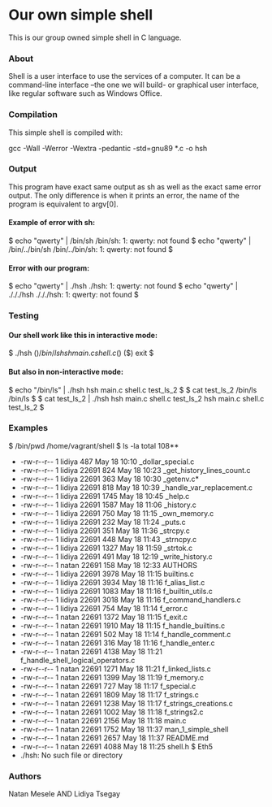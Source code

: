 # Our own simple shell
This is our group owned simple shell in C language.

### About
Shell is a user interface to use the services of a computer. It can be a command-line interface –the one we will build- or graphical user interface, like regular software such as Windows Office.

### Compilation
This simple shell is compiled with:

gcc -Wall -Werror -Wextra -pedantic -std=gnu89 *.c -o hsh
### Output
This program have exact same output as sh as well as the exact same error output. The only difference is when it prints an error, the name of the program is equivalent to argv[0].

#### Example of error with sh:
$ echo "qwerty" | /bin/sh
/bin/sh: 1: qwerty: not found
$ echo "qwerty" | /bin/../bin/sh
/bin/../bin/sh: 1: qwerty: not found
$
#### Error with our program:
$ echo "qwerty" | ./hsh
./hsh: 1: qwerty: not found
$ echo "qwerty" | ./././hsh
./././hsh: 1: qwerty: not found
$
### Testing
#### Our shell work like this in interactive mode:
$ ./hsh
($) /bin/ls
hsh main.c shell.c
($)
($) exit
$
#### But also in non-interactive mode:
$ echo "/bin/ls" | ./hsh
hsh main.c shell.c test_ls_2
$
$ cat test_ls_2
/bin/ls
/bin/ls
$
$ cat test_ls_2 | ./hsh
hsh main.c shell.c test_ls_2
hsh main.c shell.c test_ls_2
$
### Examples
$ /bin/pwd
/home/vagrant/shell
$ ls -la
total 108**
* -rw-r--r-- 1  lidiya  487 May 18 10:10 _dollar_special.c
* -rw-r--r-- 1 lidiya 22691  824 May 18 10:23 _get_history_lines_count.c
* -rw-r--r-- 1 lidiya 22691  363 May 18 10:30 _getenv.c* 
* -rw-r--r-- 1 lidiya 22691  818 May 18 10:39 _handle_var_replacement.c
* -rw-r--r-- 1 lidiya 22691 1745 May 18 10:45 _help.c
* -rw-r--r-- 1 lidiya 22691 1587 May 18 11:06 _history.c
* -rw-r--r-- 1 lidiya 22691  750 May 18 11:15 _own_memory.c
* -rw-r--r-- 1 lidiya 22691  232 May 18 11:24 _puts.c
* -rw-r--r-- 1 lidiya 22691  351 May 18 11:36 _strcpy.c
* -rw-r--r-- 1 lidiya 22691  448 May 18 11:43 _strncpy.c
* -rw-r--r-- 1 lidiya 22691 1327 May 18 11:59 _strtok.c
* -rw-r--r-- 1 lidiya 22691  491 May 18 12:19 _write_history.c
* -rw-r--r-- 1 natan 22691  158 May 18 12:33 AUTHORS
* -rw-r--r-- 1 lidiya 22691 3978 May 18 11:15 builtins.c
* -rw-r--r-- 1 lidiya 22691 3934 May 18 11:16 f_alias_list.c
* -rw-r--r-- 1 lidiya 22691 1083 May 18 11:16 f_builtin_utils.c
* -rw-r--r-- 1 lidiya 22691 3018 May 18 11:16 f_command_handlers.c
* -rw-r--r-- 1 lidiya 22691  754 May 18 11:14 f_error.c
* -rw-r--r-- 1 natan 22691 1372 May 18 11:15 f_exit.c
* -rw-r--r-- 1 natan 22691 1910 May 18 11:15 f_handle_builtins.c
* -rw-r--r-- 1 natan 22691  502 May 18 11:14 f_handle_comment.c
* -rw-r--r-- 1 natan 22691  316 May 18 11:16 f_handle_enter.c
* -rw-r--r-- 1 natan 22691 4138 May 18 11:21 f_handle_shell_logical_operators.c
* -rw-r--r-- 1 natan 22691 1271 May 18 11:21 f_linked_lists.c
* -rw-r--r-- 1 natan 22691 1399 May 18 11:19 f_memory.c
* -rw-r--r-- 1 natan 22691  727 May 18 11:17 f_special.c
* -rw-r--r-- 1 natan 22691 1809 May 18 11:17 f_strings.c
* -rw-r--r-- 1 natan 22691 1238 May 18 11:17 f_strings_creations.c
* -rw-r--r-- 1 natan 22691 1002 May 18 11:18 f_strings2.c
* -rw-r--r-- 1 natan 22691 2156 May 18 11:18 main.c
* -rw-r--r-- 1 natan 22691 1752 May 18 11:37 man_1_simple_shell
* -rw-r--r-- 1 natan 22691 2657 May 18 11:37 README.md
* -rw-r--r-- 1 natan 22691 4088 May 18 11:25 shell.h
$ Eth5 
* ./hsh: No such file or directory
### Authors
Natan Mesele AND Lidiya Tsegay
